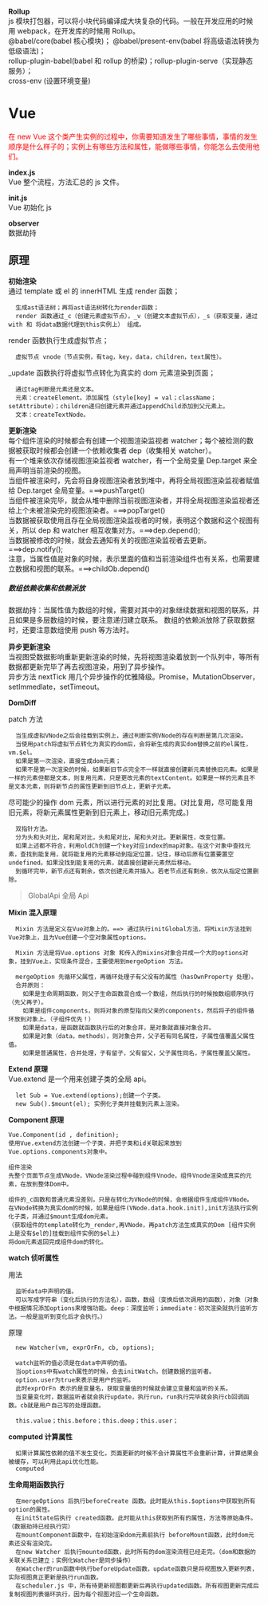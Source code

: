 **Rollup**  
js 模块打包器，可以将小块代码编译成大块复杂的代码。一般在开发应用的时候用 webpack，在开发库的时候用 Rollup。  
@babel/core(babel 核心模块)； @babel/present-env(babel 将高级语法转换为低级语法)；  
rollup-plugin-babel(babel 和 rollup 的桥梁)；rollup-plugin-serve（实现静态服务）；  
cross-env (设置环境变量)

# Vue

<font color='red'>在 new Vue 这个类产生实例的过程中，你需要知道发生了哪些事情，事情的发生顺序是什么样子的；实例上有哪些方法和属性，能做哪些事情，你能怎么去使用他们。</font>

**index.js**  
Vue 整个流程，方法汇总的 js 文件。

**init.js**  
Vue 初始化 js

**observer**  
数据劫持

## 原理

**初始渲染**  
通过 template 或 el 的 innerHTML 生成 render 函数；

```
  生成ast语法树；再将ast语法树转化为render函数；
  render 函数通过_c（创建元素虚拟节点），_v（创建文本虚拟节点），_s（获取变量，通过with 和 将data数据代理到this实例上） 组成。
```

render 函数执行生成虚拟节点；

```
  虚拟节点 vnode（节点实例，有tag，key，data，children，text属性）。
```

\_update 函数执行将虚拟节点转化为真实的 dom 元素渲染到页面；

```
  通过tag判断是元素还是文本。
  元素：createElement。添加属性（style[key] = val；className；setAttribute）；children递归创建元素并通过appendChild添加到父元素上。
  文本：createTextNode。
```

**更新渲染**  
每个组件渲染的时候都会有创建一个视图渲染监视者 watcher；每个被检测的数据被获取时候都会创建一个依赖收集者 dep（收集相关 watcher）。  
有一个堆来依次存储视图渲染监视者 watcher，有一个全局变量 Dep.target 来全局声明当前渲染的视图。  
当组件被渲染时，先会将自身视图渲染者放到堆中，再将全局视图渲染监视者赋值给 Dep.target 全局变量。===>pushTarget()  
当组件被渲染完毕，就会从堆中删除当前视图渲染者，并将全局视图渲染监视者还给上个未被渲染完的视图渲染者。===>popTarget()  
当数据被获取使用且存在全局视图渲染监视者的时候，表明这个数据和这个视图有关，所以 dep 和 watcher 相互收集对方。===>dep.depend();  
当数据被修改的时候，就会去通知有关的视图渲染监视者去更新。===>dep.notify();  
注意，当属性值是对象的时候，表示里面的值和当前渲染组件也有关系，也需要建立数据和视图的联系。===>childOb.depend()

##### **数组依赖收集和依赖派放**

数据劫持：当属性值为数组的时候，需要对其中的对象继续数据和视图的联系，并且如果是多层数组的时候，要注意递归建立联系。
数组的依赖派放除了获取数据时，还要注意数组使用 push 等方法时。

**异步更新渲染**  
当视图受数据影响重新更新渲染的时候，先将视图渲染着放到一个队列中，等所有数据都更新完毕了再去视图渲染，用到了异步操作。  
异步方法 nextTick 用几个异步操作的优雅降级。Promise，MutationObserver，setImmedlate，setTimeout。

**DomDiff**

patch 方法

```
  当生成虚拟VNode之后会挂载到实例上，通过判断实例VNode的存在判断是第几次渲染。
  当使用patch将虚拟节点转化为真实的dom后，会将新生成的真实dom替换之前的el属性，vm.$el。
  如果是第一次渲染，直接生成dom元素；
  如果不是第一次渲染的时候，如果新旧节点完全不一样就直接创建新元素替换旧元素。如果是一样的元素但都是文本，则复用元素，只是更改元素的textContent。如果是一样的元素且不是文本元素，则将新节点的属性更新到旧节点上，更新子元素。
```

尽可能少的操作 dom 元素，所以进行元素的对比复用。(对比复用，尽可能复用旧元素，将新元素属性更新到旧元素上，移动旧元素完成。)

```
  双指针方法。
  分为头和头对比，尾和尾对比，头和尾对比，尾和头对比。更新属性，改变位置。
  如果上述都不符合，利用oldCh创建一个key对应index的map对象。在这个对象中查找元素，查找到能复用，就将能复用的元素移动到指定位置，记住，移动后原有位置要置空undefined。如果没找到能复用的元素，就直接创建新元素然后移动。
  到循环完毕，新节点还有剩余，依次创建元素并插入。若老节点还有剩余，依次从指定位置删除。
```

> GlobalApi 全局 Api

**Mixin 混入原理**

```
  Mixin 方法是定义在Vue对象上的。==> 通过执行initGlobal方法，将Mixin方法挂到Vue对象上，且为Vue创建一个空对象属性options。

  Mixin 方法是将Vue.options 对象 和传入的mixins对象合并成一个大的options对象，挂到Vue上，实现条件混合，主要使用到mergeOption 方法。

  mergeOption 先循环父属性，再循环处理子有父没有的属性（hasOwnProperty 处理）。
  合并原则：
    如果是生命周期函数，则父子生命函数混合成一个数组，然后执行的时候按数组顺序执行（先父再子）。
    如果是组件components，则将对象的原型指向父亲的components，然后将子的组件循环放到对象上。（子组件优先！）
    如果是data，是函数就函数执行后的对象合并，是对象就直接对象合并。
    如果是对象（data，methods），则对象合并，父子若有同名属性，子属性值覆盖父属性值。
    如果是普通属性，合并处理，子有留子，父有留父，父子属性同名，子属性覆盖父属性。
```

**Extend 原理**  
Vue.extend 是一个用来创建子类的全局 api。

```
  let Sub = Vue.extend(options);创建一个子类。
  new Sub().$mount(el); 实例化子类并挂载到元素上渲染。
```

**Component 原理**

```
Vue.Component(id , definition);
使用Vue.extend方法创建一个子类，并把子类和id关联起来放到Vue.options.components对象中。

组件渲染
先整个页面节点生成VNode，VNode渲染过程中碰到组件Vnode，组件Vnode渲染成真实的元素，在放到整体Dom中。

组件的_c函数和普通元素没差别，只是在转化为VNode的时候，会根据组件生成组件VNode。
在VNode转换为真实dom的时候，如果是组件(VNode.data.hook.init),init方法执行实例化子类，并通过$mount生成dom元素。
（获取组件的template转化为_render,再VNode，再patch方法生成真实的Dom [组件实例上是没有$el的]挂载到组件实例的$el上)
将dom元素返回完成组件dom的转化。
```

**watch 侦听属性**

用法

```
  监听data中声明的值。
  可以写成字符串（变化后执行的方法名），函数，数组（变换后依次调用的函数），对象（对象中根据情况添加options来增强功能。deep：深度监听；immediate：初次渲染就执行监听方法。一般是监听到变化后才会执行。）
```

原理

```
  new Watcher(vm, exprOrFn, cb, options);

  watch监听的值必须是在data中声明的值。
  当options中有watch属性的时候，会去initWatch，创建数据的监听者。
  option.user为true来表示是用户的监听。
  此时exprOrFn 表示的是变量名，获取变量值的时候就会建立变量和监听的关系。
  当变量变化时，数据监听者就会执行update，执行run，run执行完毕就会执行cb回调函数。cb就是用户自己写的处理函数。

  this.value；this.before；this.deep；this.user；
```

**computed 计算属性**

```
  如果计算属性依赖的值不发生变化，页面更新的时候不会计算属性不会重新计算，计算结果会被缓存，可以利用此api优化性能。
  computed
```

**生命周期函数执行**

```
  在mergeOptions 后执行beforeCreate 函数。此时能从this.$options中获取到所有option的属性。
  在initState后执行 created函数。此时能从this获取到所有的属性，方法等原始条件。（数据劫持已经执行完）
  在mountComponent函数中，在初始渲染dom元素前执行 beforeMount函数，此时dom元素还没有渲染完。
  在new Watcher 后执行mounted函数，此时所有的dom渲染流程已经走完。（dom和数据的关联关系已建立；实例化Watcher是同步操作）
  在Watcher的run函数中执行beforeUpdate函数，update函数只是将视图放入更新列表，实际视图真正更新是执行run函数。
  在scheduler.js 中，所有待更新视图都更新后再执行updated函数。所有视图更新完成后复制视图列表循环执行，因为每个视图对应一个生命函数。
```
